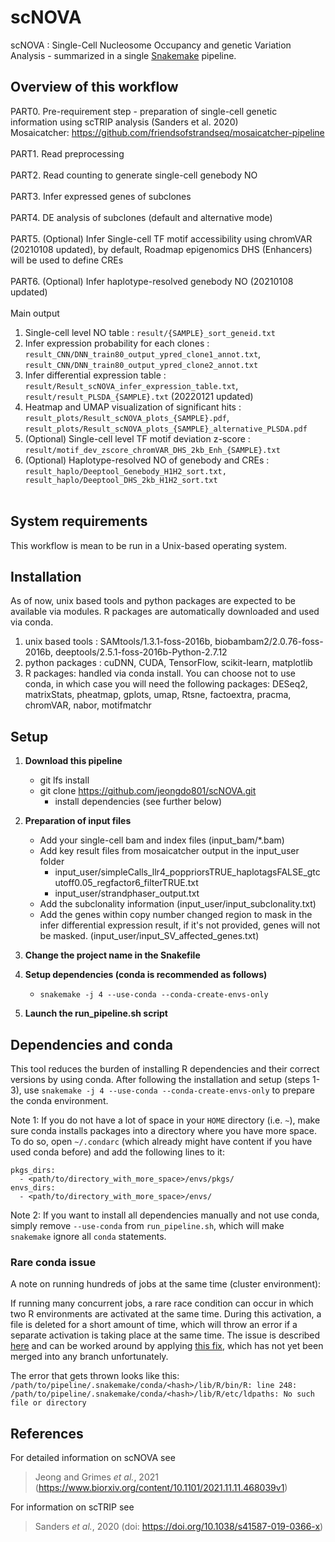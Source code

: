 scNOVA
====================================

scNOVA : Single-Cell Nucleosome Occupancy and genetic Variation Analysis - summarized in a single [Snakemake](https://bitbucket.org/snakemake/snakemake) pipeline.


## Overview of this workflow
PART0. Pre-requirement step - preparation of single-cell genetic information using scTRIP analysis (Sanders et al. 2020) <br>
Mosaicatcher: https://github.com/friendsofstrandseq/mosaicatcher-pipeline
<br/><br/>
PART1. Read preprocessing
<br/><br/>
PART2. Read counting to generate single-cell genebody NO
<br/><br/>
PART3. Infer expressed genes of subclones
<br/><br/>
PART4. DE analysis of subclones (default and alternative mode)
<br/><br/>
PART5. (Optional) Infer Single-cell TF motif accessibility using chromVAR (20210108 updated), by default, Roadmap epigenomics DHS (Enhancers) will be used to define CREs
<br/><br/>
PART6. (Optional) Infer haplotype-resolved genebody NO (20210108 updated)
<br/><br/>
Main output
1. Single-cell level NO table : `result/{SAMPLE}_sort_geneid.txt`
2. Infer expression probability for each clones : `result_CNN/DNN_train80_output_ypred_clone1_annot.txt`,<br> `result_CNN/DNN_train80_output_ypred_clone2_annot.txt`
3. Infer differential expression table : `result/Result_scNOVA_infer_expression_table.txt`, <br> `result/result_PLSDA_{SAMPLE}.txt` (20220121 updated)
4. Heatmap and UMAP visualization of significant hits : `result_plots/Result_scNOVA_plots_{SAMPLE}.pdf`,<br>`result_plots/Result_scNOVA_plots_{SAMPLE}_alternative_PLSDA.pdf`
5. (Optional) Single-cell level TF motif deviation z-score : `result/motif_dev_zscore_chromVAR_DHS_2kb_Enh_{SAMPLE}.txt`
6. (Optional) Haplotype-resolved NO of genebody and CREs : `result_haplo/Deeptool_Genebody_H1H2_sort.txt, result_haplo/Deeptool_DHS_2kb_H1H2_sort.txt`
<br/><br/> 
## System requirements
This workflow is mean to be run in a Unix-based operating system.


## Installation
As of now, unix based tools and python packages are expected to be available via modules. R packages are automatically downloaded and used via conda.
1. unix based tools : SAMtools/1.3.1-foss-2016b, biobambam2/2.0.76-foss-2016b, deeptools/2.5.1-foss-2016b-Python-2.7.12
2. python packages : cuDNN, CUDA, TensorFlow, scikit-learn, matplotlib
3. R packages: handled via conda install. You can choose not to use conda, in which case you will need the following packages: DESeq2, matrixStats, pheatmap, gplots, umap, Rtsne, factoextra, pracma, chromVAR, nabor, motifmatchr 

## Setup
1. **Download this pipeline**
	* git lfs install
	* git clone https://github.com/jeongdo801/scNOVA.git
        * install dependencies (see further below)
2. **Preparation of input files**
	* Add your single-cell bam and index files (input_bam/*.bam)
	* Add key result files from mosaicatcher output in the input_user folder
		* input_user/simpleCalls_llr4_poppriorsTRUE_haplotagsFALSE_gtcutoff0.05_regfactor6_filterTRUE.txt
		* input_user/strandphaser_output.txt
	* Add the subclonality information (input_user/input_subclonality.txt)
	* Add the genes within copy number changed region to mask in the infer differential expression result, if it's not provided, genes will not be masked. (input_user/input_SV_affected_genes.txt) 

3. **Change the project name in the Snakefile**
4. **Setup dependencies (conda is recommended as follows)**
	* `snakemake -j 4 --use-conda --conda-create-envs-only`
5. **Launch the run_pipeline.sh script**

## Dependencies and conda
This tool reduces the burden of installing R dependencies and their correct versions by using conda. After following the installation and setup (steps 1-3), use `snakemake -j 4 --use-conda --conda-create-envs-only` to prepare the conda environment.

Note 1: If you do not have a lot of space in your `HOME` directory (i.e. `~`), make sure conda installs packages into a directory where you have more space. To do so, open `~/.condarc` (which already might have content if you have used conda before) and add the following lines to it: 
```
pkgs_dirs:
  - <path/to/directory_with_more_space>/envs/pkgs/
envs_dirs:
  - <path/to/directory_with_more_space>/envs/
```

Note 2: If you want to install all dependencies manually and not use conda, simply remove `--use-conda` from `run_pipeline.sh`, which will make `snakemake` ignore all `conda` statements.

### Rare conda issue
A note on running hundreds of jobs at the same time (cluster environment):

If running many concurrent jobs, a rare race condition can occur in which two R environments are activated at the same time. During this activation, a file is deleted for a short amount of time, which will throw an error if a separate activation is taking place at the same time. The issue is described [here](https://github.com/conda-forge/r-base-feedstock/issues/67) and can be worked around by applying [this fix](https://github.com/kpalin/r-base-feedstock/commit/9eda35bdc8ea2c2433cbc6b94c2e978b4d7cd8d4), which has not yet been merged into any branch unfortunately.

The error that gets thrown looks like this: `/path/to/pipeline/.snakemake/conda/<hash>/lib/R/bin/R: line 248: /path/to/pipeline/.snakemake/conda/<hash>/lib/R/etc/ldpaths: No such file or directory`

## References
For detailed information on scNOVA see

> Jeong and Grimes *et al.*, 2021 (https://www.biorxiv.org/content/10.1101/2021.11.11.468039v1)


For information on scTRIP see

> Sanders *et al.*, 2020 (doi: https://doi.org/10.1038/s41587-019-0366-x)





